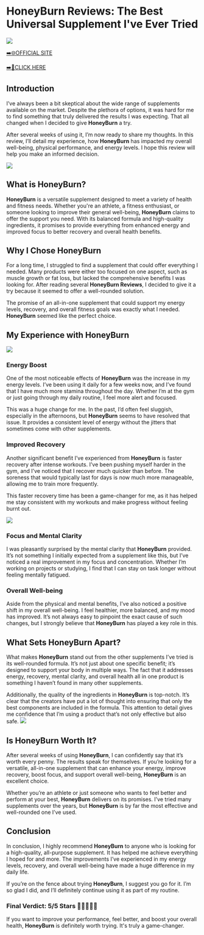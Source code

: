 # HoneyBurn Reviews: The Best Universal Supplement I've Ever Tried

[![](https://static.vecteezy.com/system/resources/thumbnails/019/896/014/small/buy-now-gradient-button-with-cart-symbol-buy-now-illustration-png.png)](https://edetoop.top/lander/sugarpreland-1/honeyburn.html) 

[➡️🌐OFFICIAL SITE](https://edetoop.top/lander/sugarpreland-1/honeyburn.html) 

[➡️🔗CLICK HERE](https://edetoop.top/lander/sugarpreland-1/honeyburn.html) 


## Introduction

I’ve always been a bit skeptical about the wide range of supplements available on the market. Despite the plethora of options, it was hard for me to find something that truly delivered the results I was expecting. That all changed when I decided to give **HoneyBurn** a try.

After several weeks of using it, I’m now ready to share my thoughts. In this review, I’ll detail my experience, how **HoneyBurn** has impacted my overall well-being, physical performance, and energy levels. I hope this review will help you make an informed decision. 

[![](https://wallpapers.com/images/hd/red-order-now-button-udg4jcj4arvn8b0n-2.png)](https://edetoop.top/lander/sugarpreland-1/honeyburn.html)  

## What is HoneyBurn?

**HoneyBurn** is a versatile supplement designed to meet a variety of health and fitness needs. Whether you're an athlete, a fitness enthusiast, or someone looking to improve their general well-being, **HoneyBurn** claims to offer the support you need. With its balanced formula and high-quality ingredients, it promises to provide everything from enhanced energy and improved focus to better recovery and overall health benefits.

## Why I Chose HoneyBurn

For a long time, I struggled to find a supplement that could offer everything I needed. Many products were either too focused on one aspect, such as muscle growth or fat loss, but lacked the comprehensive benefits I was looking for. After reading several **HoneyBurn Reviews**, I decided to give it a try because it seemed to offer a well-rounded solution.

The promise of an all-in-one supplement that could support my energy levels, recovery, and overall fitness goals was exactly what I needed. **HoneyBurn** seemed like the perfect choice.

## My Experience with HoneyBurn

[![](https://static.vecteezy.com/system/resources/thumbnails/019/896/014/small/buy-now-gradient-button-with-cart-symbol-buy-now-illustration-png.png)](https://edetoop.top/lander/sugarpreland-1/honeyburn.html)

### Energy Boost

One of the most noticeable effects of **HoneyBurn** was the increase in my energy levels. I’ve been using it daily for a few weeks now, and I’ve found that I have much more stamina throughout the day. Whether I’m at the gym or just going through my daily routine, I feel more alert and focused.

This was a huge change for me. In the past, I’d often feel sluggish, especially in the afternoons, but **HoneyBurn** seems to have resolved that issue. It provides a consistent level of energy without the jitters that sometimes come with other supplements.

### Improved Recovery

Another significant benefit I’ve experienced from **HoneyBurn** is faster recovery after intense workouts. I’ve been pushing myself harder in the gym, and I’ve noticed that I recover much quicker than before. The soreness that would typically last for days is now much more manageable, allowing me to train more frequently.

This faster recovery time has been a game-changer for me, as it has helped me stay consistent with my workouts and make progress without feeling burnt out.

[![](https://wallpapers.com/images/hd/red-order-now-button-udg4jcj4arvn8b0n-2.png)](https://edetoop.top/lander/sugarpreland-1/honeyburn.html)  

### Focus and Mental Clarity

I was pleasantly surprised by the mental clarity that **HoneyBurn** provided. It’s not something I initially expected from a supplement like this, but I’ve noticed a real improvement in my focus and concentration. Whether I’m working on projects or studying, I find that I can stay on task longer without feeling mentally fatigued.

### Overall Well-being

Aside from the physical and mental benefits, I’ve also noticed a positive shift in my overall well-being. I feel healthier, more balanced, and my mood has improved. It’s not always easy to pinpoint the exact cause of such changes, but I strongly believe that **HoneyBurn** has played a key role in this.

## What Sets HoneyBurn Apart?

What makes **HoneyBurn** stand out from the other supplements I’ve tried is its well-rounded formula. It’s not just about one specific benefit; it’s designed to support your body in multiple ways. The fact that it addresses energy, recovery, mental clarity, and overall health all in one product is something I haven’t found in many other supplements.

Additionally, the quality of the ingredients in **HoneyBurn** is top-notch. It’s clear that the creators have put a lot of thought into ensuring that only the best components are included in the formula. This attention to detail gives me confidence that I’m using a product that’s not only effective but also safe.
[![](https://static.vecteezy.com/system/resources/thumbnails/019/896/014/small/buy-now-gradient-button-with-cart-symbol-buy-now-illustration-png.png)](https://edetoop.top/lander/sugarpreland-1/honeyburn.html)
## Is HoneyBurn Worth It?

After several weeks of using **HoneyBurn**, I can confidently say that it’s worth every penny. The results speak for themselves. If you’re looking for a versatile, all-in-one supplement that can enhance your energy, improve recovery, boost focus, and support overall well-being, **HoneyBurn** is an excellent choice.

Whether you’re an athlete or just someone who wants to feel better and perform at your best, **HoneyBurn** delivers on its promises. I’ve tried many supplements over the years, but **HoneyBurn** is by far the most effective and well-rounded one I’ve used.

## Conclusion

In conclusion, I highly recommend **HoneyBurn** to anyone who is looking for a high-quality, all-purpose supplement. It has helped me achieve everything I hoped for and more. The improvements I’ve experienced in my energy levels, recovery, and overall well-being have made a huge difference in my daily life.

If you’re on the fence about trying **HoneyBurn**, I suggest you go for it. I’m so glad I did, and I’ll definitely continue using it as part of my routine.

### Final Verdict: 5/5 Stars 🌟🌟🌟🌟🌟

If you want to improve your performance, feel better, and boost your overall health, **HoneyBurn** is definitely worth trying. It's truly a game-changer.
